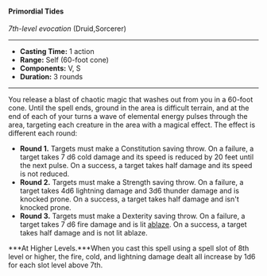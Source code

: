 #### Primordial Tides
*7th-level evocation* (Druid,Sorcerer)
___
- **Casting Time:** 1 action
- **Range:** Self (60-foot cone)
- **Components:** V, S
- **Duration:** 3 rounds
---
You release a blast of chaotic magic that washes out from you in a 60-foot cone. Until the spell ends, ground in the area is difficult terrain, and at the end of each of your turns a wave of elemental energy pulses through the area, targeting each creature in the area with a magical effect. The effect is different each round:

* **Round 1.** Targets must make a Constitution saving throw. On a failure, a target takes 7 d6 cold damage and its speed is reduced by 20 feet until the next pulse. On a success, a target takes half damage and its speed is not reduced.
* **Round 2.** Targets must make a Strength saving throw. On a failure, a target takes 4d6 lightning damage and 3d6 thunder damage and is knocked prone. On a success, a target takes half damage and isn't knocked prone.
* **Round 3.** Targets must make a Dexterity saving throw. On a failure, a target takes 7 d6 fire damage and is lit [ablaze](../../Conditions/Ablaze.md). On a success, a target takes half damage and is not lit ablaze.

***At Higher Levels.***When you cast this spell using a spell slot of 8th level or higher, the fire, cold, and lightning damage dealt all increase by 1d6 for each slot level above 7th.
